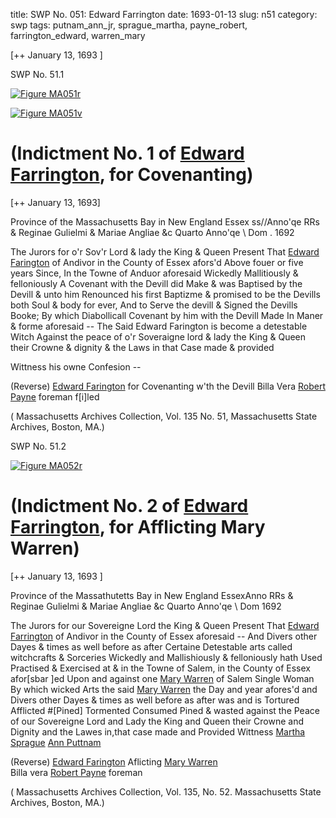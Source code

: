 title: SWP No. 051: Edward Farrington
date: 1693-01-13
slug: n51
category: swp
tags: putnam_ann_jr, sprague_martha, payne_robert, farrington_edward, warren_mary




[++ January 13, 1693 ]

<div markdown class="doc" id="n51.1">

<div class="doc_id">SWP No. 51.1</div>


<span markdown class="figure">[![Figure MA051r](archives/MA135/small/MA051r.jpg)](archives/MA135/large/MA051r.jpg)</span>

<span markdown class="figure">[![Figure MA051v](archives/MA135/small/MA051v.jpg)](archives/MA135/large/MA051v.jpg)</span>

# (Indictment No. 1 of [Edward Farrington](/tag/farrington_edward.html), for Covenanting)

[++ January 13, 1693]

Province of the Massachusetts  Bay in New England Essex ss//Anno'qe RRs & Reginae Gulielmi  & Mariae Angliae &c Quarto  Anno'qe \ Dom . 1692

The Jurors for o'r Sov'r Lord & lady the King & Queen Present  That [Edward Farington](/tag/farrington_edward.html) of Andivor in the County of Essex afors'd  Above fouer or five years Since, In the Towne of Anduor aforesaid  Wickedly Mallitiously & felloniously A Covenant with the Devill did  Make & was Baptised by the Devill & unto him Renounced his first  Baptizme & promised to be the Devills both Soul & body for ever, And to Serve the devill & Signed the Devills Booke; By which Diabollicall Covenant by him with the Devill Made In Maner & forme  aforesaid -- The Said Edward Farington is become a detestable Witch Against the peace of o'r Soveraigne lord & lady the King & Queen their Crowne & dignity & the Laws in that Case made & provided

Wittness his  owne Confesion --

(Reverse) [Edward Farington](/tag/farrington_edward.html) for 
Covenanting w'th the Devill 
Billa Vera [
Robert Payne](/tag/payne_robert.html) 
foreman 
f[i]led

( Massachusetts Archives Collection, Vol. 135 No. 51, Massachusetts State Archives, Boston, MA.)


</div>



<div markdown class="doc" id="n51.2">

<div class="doc_id">SWP No. 51.2</div>


<span markdown class="figure">[![Figure MA052r](archives/MA135/small/MA052r.jpg)](archives/MA135/large/MA052r.jpg)</span>

# (Indictment No. 2 of [Edward Farrington](/tag/farrington_edward.html), for Afflicting Mary Warren)

[++ January 13, 1693 ]

Province of the Massathutetts  Bay in New England EssexAnno RRs & Reginae Gulielmi & Mariae Angliae &c Quarto Anno'qe  \ Dom 1692

The Jurors for our Sovereigne Lord the King & Queen Present  That [Edward Farrington](/tag/farrington_edward.html) of Andivor in the County of Essex aforesaid  -- And Divers other Dayes & times as well before as after Certaine Detestable arts called witchcrafts & Sorceries Wickedly and  Mallishiously & felloniously hath Used Practised & Exercised at & in the Towne of Salem, in the County of Essex afor[sbar ]ed Upon and against one [Mary Warren](/tag/warren_mary.html) of Salem Single Woman By which wicked  Arts the said [Mary Warren](/tag/warren_mary.html) the Day and year afores'd and Divers  other Dayes & times as well before as after was and is Tortured  Afflicted #[Pined] Tormented Consumed Pined & wasted against the Peace of our Sovereigne Lord and Lady the King and Queen their Crowne and Dignity and the Lawes in,that case made and Provided
Wittness 
[Martha Sprague](/tag/sprague_martha.html) 
[Ann Puttnam](/tag/putnam_ann_jr.html) 

(Reverse) [Edward Farington](/tag/farrington_edward.html) Aflicting [Mary Warren](/tag/warren_mary.html)  
Billa vera 
[Robert Payne](/tag/payne_robert.html) 
foreman 

( Massachusetts Archives Collection,  Vol. 135, No. 52. Massachusetts State Archives, Boston, MA.)

</div>

